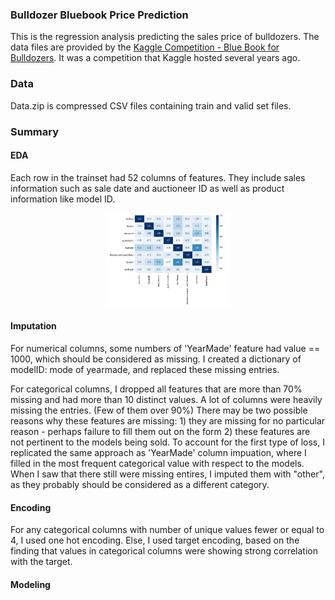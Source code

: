 ### Bulldozer Bluebook Price Prediction
This is the regression analysis predicting the sales price of bulldozers. The data files are provided by the [Kaggle Competition - Blue Book for Bulldozers](https://www.kaggle.com/c/bluebook-for-bulldozers/overview). It was a competition that Kaggle hosted several years ago.

### Data 
Data.zip is compressed CSV files containing train and valid set files. 

### Summary

#### EDA
Each row in the trainset had 52 columns of features. They include sales information such as sale date and auctioneer ID as well as product information like model ID. 
<p align="center">
  <img src="images/corr_plot.JPG" width="200" height="150">
</p>

#### Imputation
For numerical columns, some numbers of 'YearMade' feature had value == 1000, which should be considered as missing. I created a dictionary of modelID: mode of yearmade, and replaced these missing entries.

For categorical columns, I dropped all features that are more than 70% missing and had more than 10 distinct values. A lot of columns were heavily missing the entries. (Few of them over 90%) There may be two possible reasons why these features are missing: 1) they are missing for no particular reason - perhaps failure to fill them out on the form 2) these features are not pertinent to the models being sold. To account for the first type of loss, I replicated the same approach as 'YearMade' column impuation, where I filled in the most frequent categorical value with respect to the models. When I saw that there still were missing entires, I imputed them with "other", as they probably should be considered as a different category.

#### Encoding
For any categorical columns with number of unique values fewer or equal to 4, I used one hot encoding. Else, I used target encoding, based on the finding that values in categorical columns were showing strong correlation with the target. 

#### Modeling


